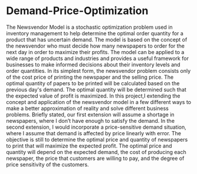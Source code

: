 # Demand-Price-Optimization

The Newsvendor Model is a stochastic optimization problem used in inventory management to help determine the optimal order quantity for a product that has uncertain demand. The model is based on the concept of the newsvendor who must decide how many newspapers to order for the next day in order to maximize their profits. The model can be applied to a wide range of products and industries and provides a useful framework for businesses to make informed decisions about their inventory levels and order quantities. In its simplest form, the newsvendor problem consists only of the cost price of printing the newspaper and the selling price. The optimal quantity of papers to be printed will be calculated based on the previous day's demand. The optimal quantity will be determined such that the expected value of profit is maximized.
In this project,I extending the concept and application of the newsvendor model in a few different ways to make a better approximation of reality and solve different business problems. Briefly stated, our first extension will assume a shortage in newspapers, where I don’t have enough to satisfy the demand. In the second extension, I would incorporate a price-sensitive demand situation, where I assume that demand is affected by price linearly with error. The objective is still to determine the optimal price and quantity of newspapers to print that will maximize the expected profit. The optimal price and quantity will depend on the expected demand, the cost of producing each newspaper, the price that customers are willing to pay, and the degree of price sensitivity of the customers.
